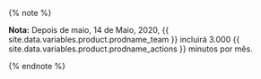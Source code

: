 {% note %}

**Nota:** Depois de maio, 14 de Maio, 2020, {{ site.data.variables.product.prodname_team }} incluirá 3.000 {{ site.data.variables.product.prodname_actions }} minutos por mês.

{% endnote %}
